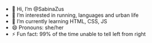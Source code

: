 - 👋 Hi, I’m @SabinaZus
- 👀 I’m interested in running, languages and urban life
- 🌱 I’m currently learning HTML, CSS, JS
- 😄 Pronouns: she/her
- ⚡ Fun fact: 99% of the time unable to tell left from right

<!---
SabinaZus/SabinaZus is a ✨ special ✨ repository because its `README.md` (this file) appears on your GitHub profile.
You can click the Preview link to take a look at your changes.
--->
